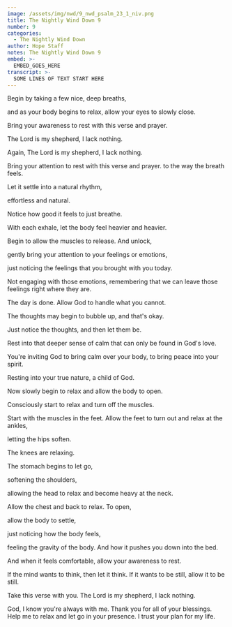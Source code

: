 ```yaml
---
image: /assets/img/nwd/9_nwd_psalm_23_1_niv.png
title: The Nightly Wind Down 9
number: 9
categories:
  - The Nightly Wind Down
author: Hope Staff
notes: The Nightly Wind Down 9
embed: >-
  EMBED_GOES_HERE
transcript: >-
  SOME LINES OF TEXT START HERE
---
```

Begin by taking a few nice, deep breaths,

and as your body begins to relax, allow your eyes to slowly close.

Bring your awareness to rest with this verse and prayer.

The Lord is my shepherd, I lack nothing.

Again, The Lord is my shepherd, I lack nothing.

Bring your attention to rest with this verse and prayer. to the way the breath feels.

Let it settle into a natural rhythm,

effortless and natural.

Notice how good it feels to just breathe.

With each exhale, let the body feel heavier and heavier.

Begin to allow the muscles to release. And unlock,

gently bring your attention to your feelings or emotions,

just noticing the feelings that you brought with you today.

Not engaging with those emotions, remembering that we can leave those feelings right where they are.

The day is done. Allow God to handle what you cannot.

The thoughts may begin to bubble up, and that's okay.

Just notice the thoughts, and then let them be.

Rest into that deeper sense of calm that can only be found in God's love.

You're inviting God to bring calm over your body, to bring peace into your spirit.

Resting into your true nature, a child of God.

Now slowly begin to relax and allow the body to open.

Consciously start to relax and turn off the muscles.

Start with the muscles in the feet. Allow the feet to turn out and relax at the ankles,

letting the hips soften.

The knees are relaxing.

The stomach begins to let go,

softening the shoulders,

allowing the head to relax and become heavy at the neck.

Allow the chest and back to relax. To open,

allow the body to settle,

just noticing how the body feels,

feeling the gravity of the body. And how it pushes you down into the bed.

And when it feels comfortable, allow your awareness to rest.

If the mind wants to think, then let it think. If it wants to be still, allow it to be still.

Take this verse with you. The Lord is my shepherd, I lack nothing.

God, I know you're always with me. Thank you for all of your blessings. Help me to relax and let go in your presence. I trust your plan for my life.

